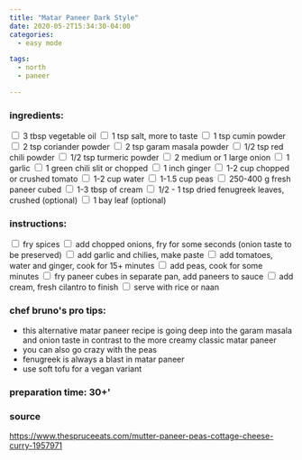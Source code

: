 ```yaml
---
title: "Matar Paneer Dark Style"
date: 2020-05-2T15:34:30-04:00
categories:
  - easy mode

tags:
  - north
  - paneer

---
```


### ingredients:

<input type="checkbox"> 3 tbsp vegetable oil
<input type="checkbox"> 1 tsp salt, more to taste
<input type="checkbox"> 1 tsp cumin powder 
<input type="checkbox"> 2 tsp coriander powder
<input type="checkbox"> 2 tsp garam masala powder
<input type="checkbox"> 1/2 tsp red chili powder
<input type="checkbox"> 1/2 tsp turmeric powder 
<input type="checkbox"> 2 medium or 1 large onion
<input type="checkbox"> 1 garlic
<input type="checkbox"> 1 green chili slit or chopped
<input type="checkbox"> 1 inch ginger
<input type="checkbox"> 1-2 cup chopped or crushed tomato
<input type="checkbox"> 1-2 cup water
<input type="checkbox"> 1-1.5 cup peas
<input type="checkbox"> 250-400 g fresh paneer cubed
<input type="checkbox"> 1-3 tbsp of cream
<input type="checkbox"> 1/2 - 1 tsp dried fenugreek leaves, crushed  (optional)
<input type="checkbox"> 1 bay leaf (optional)



### instructions:
<input type="checkbox"> fry spices
<input type="checkbox"> add chopped onions, fry for some seconds (onion taste to be preserved)
<input type="checkbox"> add garlic and chilies, make paste
<input type="checkbox"> add tomatoes, water and ginger, cook for 15+ minutes
<input type="checkbox"> add peas, cook for some minutes
<input type="checkbox"> fry paneer cubes in separate pan, add paneers to sauce
<input type="checkbox"> add cream, fresh cilantro to finish
<input type="checkbox"> serve with rice or naan

### chef bruno's pro tips:

- this alternative matar paneer recipe is going deep into the garam masala and onion taste in contrast to the more creamy classic matar paneer
- you can also go crazy with the peas
- fenugreek is always a blast in matar paneer
- use soft tofu for a vegan variant


### preparation time: 30+'

### source

https://www.thespruceeats.com/mutter-paneer-peas-cottage-cheese-curry-1957971



